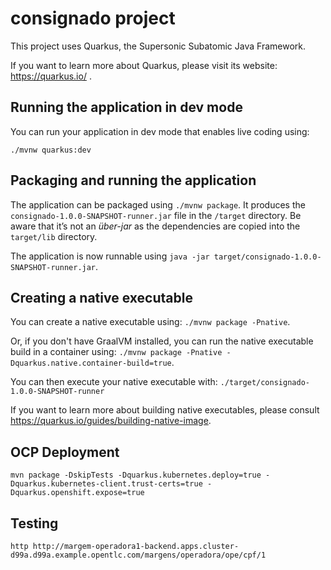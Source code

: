 # consignado project

This project uses Quarkus, the Supersonic Subatomic Java Framework.

If you want to learn more about Quarkus, please visit its website: https://quarkus.io/ .

## Running the application in dev mode

You can run your application in dev mode that enables live coding using:
```
./mvnw quarkus:dev
```

## Packaging and running the application

The application can be packaged using `./mvnw package`.
It produces the `consignado-1.0.0-SNAPSHOT-runner.jar` file in the `/target` directory.
Be aware that it’s not an _über-jar_ as the dependencies are copied into the `target/lib` directory.

The application is now runnable using `java -jar target/consignado-1.0.0-SNAPSHOT-runner.jar`.

## Creating a native executable

You can create a native executable using: `./mvnw package -Pnative`.

Or, if you don't have GraalVM installed, you can run the native executable build in a container using: `./mvnw package -Pnative -Dquarkus.native.container-build=true`.

You can then execute your native executable with: `./target/consignado-1.0.0-SNAPSHOT-runner`

If you want to learn more about building native executables, please consult https://quarkus.io/guides/building-native-image.

## OCP Deployment

```
mvn package -DskipTests -Dquarkus.kubernetes.deploy=true -Dquarkus.kubernetes-client.trust-certs=true -Dquarkus.openshift.expose=true
```

## Testing

```
http http://margem-operadora1-backend.apps.cluster-d99a.d99a.example.opentlc.com/margens/operadora/ope/cpf/1
```
